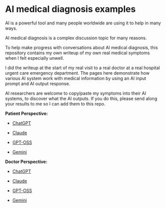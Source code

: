 # AI medical diagnosis examples

AI is a powerful tool and many people worldwide are using it to help in many ways.

AI medical diagnosis is a complex discussion topic for many reasons.

To help make progress with conversations about AI medical diagnosis, this
repository contains my own writeup of my own real medical symptoms when I felt
especially unwell.

I did the writeup at the start of my real visit to a real doctor at a real
hospital urgent care emergency department. The pages here demonstrate how
various AI system work with medical information by using an AI input prompt and
AI output response.

AI researchers are welcome to copy/paste my symptoms into their AI systems, to
discover what the AI outputs. If you do this, please send along your results to
me so I can add them to this repo.

**Patient Perspective:**

- [ChatGPT](patient-perspective/chatgpt-5.md)

- [Claude](patient-perspective/claude-opus-4-1.md)

- [GPT-OSS](patient-perspective/gpt-oss-120b.md)

- [Gemini](patient-perspective/gemini-2-5-pro.md)

**Doctor Perspective:**

- [ChatGPT](doctor-perspective/chatgpt-5.md)

- [Claude](doctor-perspective/claude-opus-4-1.md)

- [GPT-OSS](doctor-perspective/gpt-oss-120b.md)

- [Gemini](doctor-perspective/gemini-2-5-pro.md)
